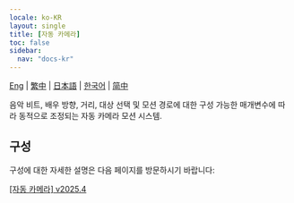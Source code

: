 ```yaml
---
locale: ko-KR
layout: single
title: [자동 카메라]
toc: false
sidebar:
  nav: "docs-kr"
---
```

[Eng](/dancexr/features/auto_cam) | [繁中](/tw/dancexr/features/auto_cam) | [日本語](/jp/dancexr/features/auto_cam) | [한국어](/kr/dancexr/features/auto_cam) | [简中](/zh/dancexr/features/auto_cam)

음악 비트, 배우 방향, 거리, 대상 선택 및 모션 경로에 대한 구성 가능한 매개변수에 따라 동적으로 조정되는 자동 카메라 모션 시스템.

## 구성

구성에 대한 자세한 설명은 다음 페이지를 방문하시기 바랍니다:

[[자동 카메라] v2025.4](/dancexr/menu/2025.4/motion/auto_cam)